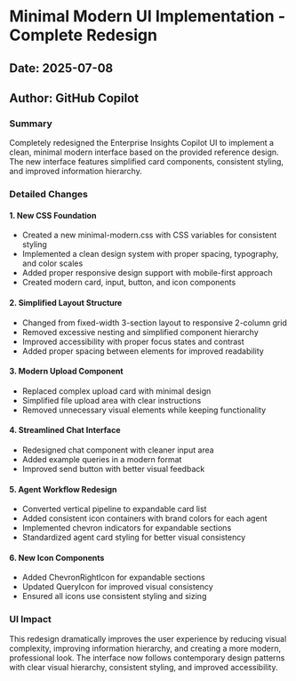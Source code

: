 # Minimal Modern UI Implementation - Complete Redesign

## Date: 2025-07-08
## Author: GitHub Copilot

### Summary
Completely redesigned the Enterprise Insights Copilot UI to implement a clean, minimal modern interface based on the provided reference design. The new interface features simplified card components, consistent styling, and improved information hierarchy.

### Detailed Changes

#### 1. New CSS Foundation
- Created a new minimal-modern.css with CSS variables for consistent styling
- Implemented a clean design system with proper spacing, typography, and color scales
- Added proper responsive design support with mobile-first approach
- Created modern card, input, button, and icon components

#### 2. Simplified Layout Structure
- Changed from fixed-width 3-section layout to responsive 2-column grid
- Removed excessive nesting and simplified component hierarchy
- Improved accessibility with proper focus states and contrast
- Added proper spacing between elements for improved readability

#### 3. Modern Upload Component
- Replaced complex upload card with minimal design
- Simplified file upload area with clear instructions
- Removed unnecessary visual elements while keeping functionality

#### 4. Streamlined Chat Interface
- Redesigned chat component with cleaner input area
- Added example queries in a modern format
- Improved send button with better visual feedback

#### 5. Agent Workflow Redesign
- Converted vertical pipeline to expandable card list
- Added consistent icon containers with brand colors for each agent
- Implemented chevron indicators for expandable sections
- Standardized agent card styling for better visual consistency

#### 6. New Icon Components
- Added ChevronRightIcon for expandable sections
- Updated QueryIcon for improved visual consistency
- Ensured all icons use consistent styling and sizing

### UI Impact
This redesign dramatically improves the user experience by reducing visual complexity, improving information hierarchy, and creating a more modern, professional look. The interface now follows contemporary design patterns with clear visual hierarchy, consistent styling, and improved accessibility.
